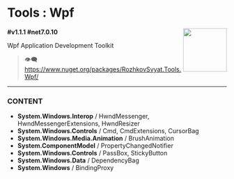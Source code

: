 # Tools : Wpf

<img align="right" width="100" height="100" src="https://github.com/rozhkovsvyat/Tools.RecipeFactory/assets/71471748/ba1a969f-e54f-46d5-8f7f-70aa6434e063">

**#v1.1.1 #net7.0.10**

Wpf Application Development Toolkit

> :eye_speech_bubble: https://www.nuget.org/packages/RozhkovSvyat.Tools.Wpf/

---

### CONTENT

* **System.Windows.Interop** / HwndMessenger, HwndMessengerExtensions, HwndResizer
* **System.Windows.Controls** / Cmd, CmdExtensions, CursorBag
* **System.Windows.Media.Animation** / BrushAnimation
* **System.ComponentModel** / PropertyChangedNotifier
* **System.Windows.Controls** / PassBox, StickyButton
* **System.Windows.Data** / DependencyBag
* **System.Windows** / BindingProxy
